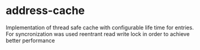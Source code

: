 # address-cache

Implementation of thread safe cache with configurable life time for entries.
For syncronization was used reentrant read write lock in order to achieve better performance
